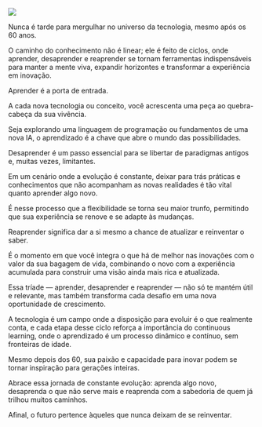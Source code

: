 ![](../img/1738362536612.png)

Nunca é tarde para mergulhar no universo da tecnologia, mesmo após os 60 anos.

O caminho do conhecimento não é linear; ele é feito de ciclos, onde aprender, desaprender e reaprender se tornam ferramentas indispensáveis para manter a mente viva, expandir horizontes e transformar a experiência em inovação.

Aprender é a porta de entrada.

A cada nova tecnologia ou conceito, você acrescenta uma peça ao quebra-cabeça da sua vivência.

Seja explorando uma linguagem de programação ou fundamentos de uma nova IA, o aprendizado é a chave que abre o mundo das possibilidades.

Desaprender é um passo essencial para se libertar de paradigmas antigos e, muitas vezes, limitantes.

Em um cenário onde a evolução é constante, deixar para trás práticas e conhecimentos que não acompanham as novas realidades é tão vital quanto aprender algo novo.

É nesse processo que a flexibilidade se torna seu maior trunfo, permitindo que sua experiência se renove e se adapte às mudanças.

Reaprender significa dar a si mesmo a chance de atualizar e reinventar o saber.

É o momento em que você integra o que há de melhor nas inovações com o valor da sua bagagem de vida, combinando o novo com a experiência acumulada para construir uma visão ainda mais rica e atualizada.

Essa tríade — aprender, desaprender e reaprender — não só te mantém útil e relevante, mas também transforma cada desafio em uma nova oportunidade de crescimento.

A tecnologia é um campo onde a disposição para evoluir é o que realmente conta, e cada etapa desse ciclo reforça a importância do continuous learning, onde o aprendizado é um processo dinâmico e contínuo, sem fronteiras de idade.

Mesmo depois dos 60, sua paixão e capacidade para inovar podem se tornar inspiração para gerações inteiras.

Abrace essa jornada de constante evolução: aprenda algo novo, desaprenda o que não serve mais e reaprenda com a sabedoria de quem já trilhou muitos caminhos.

Afinal, o futuro pertence àqueles que nunca deixam de se reinventar.
